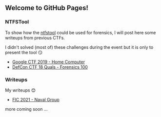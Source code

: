 ## Welcome to GitHub Pages!

### NTFSTool

To show how the [ntfstool](https://github.com/thewhiteninja/ntfstool) could be used for forensics, I will post here some writeups from previous CTFs.

I didn't solved (most of) these challenges during the event but it is only to present the tool :smirk:

- [Google CTF 2019 - Home Computer](ntfstool/Google_CTF_2019-Home_Computer.md)
- [DefCon CTF 18 Quals - Forensics 100](ntfstool/DefCon_CTF_18_Quals-Forensics_100.md)

### Writeups

My writeups :blush:

- [FIC 2021 - Naval Group](writeups/FIC2021_Naval_Group/Readme.md)


more coming soon ...
